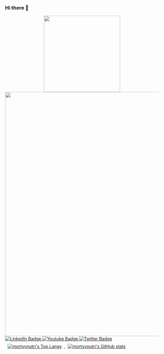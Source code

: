 ### Hi there 👋

<!--
**mortvvnutri/mortvvnutri** is a ✨ _special_ ✨ repository because its `README.md` (this file) appears on your GitHub profile.

Here are some ideas to get you started:

- 🔭 I’m currently working on ...
- 🌱 I’m currently learning ...
- 👯 I’m looking to collaborate on ...
- 🤔 I’m looking for help with ...
- 💬 Ask me about ...
- 📫 How to reach me: ...
- 😄 Pronouns: ...
- ⚡ Fun fact: ...
-->

<div id="header" align="center">
  <img src="https://i.pinimg.com/originals/ee/c6/f6/eec6f6980619cff8932558793d13be50.gif" width="250"/>
</div>

<a href="https://github.com/ryo-ma/github-profile-trophy">
  <img width=800 src="https://github-profile-trophy.vercel.app/?username=mortvvnutri&column=10&theme=gruvbox&no-frame=true"/>
</a>

<img src="https://komarev.com/ghpvc/?username=mortvvnutri&style=flat-square&color=blue" alt=""/>

<div id="badges">
  <a href="your-linkedin-URL">
    <img src="https://img.shields.io/badge/LinkedIn-blue?style=for-the-badge&logo=linkedin&logoColor=white" alt="LinkedIn Badge"/>
  </a>
  <a href="your-youtube-URL">
    <img src="https://img.shields.io/badge/YouTube-red?style=for-the-badge&logo=youtube&logoColor=white" alt="Youtube Badge"/>
  </a>
  <a href="your-twitter-URL">
    <img src="https://img.shields.io/badge/Twitter-blue?style=for-the-badge&logo=twitter&logoColor=white" alt="Twitter Badge"/>
  </a>
</div>

<a href="https://github.com/mortvvnutri">
  <img align="center" style="margin:0.5rem" src="https://github-readme-stats-5mfnlxk67-ecoolge.vercel.app/api/top-langs/?username=mortvvnutri&hide=html,css&bg_color=60,0095B6,FFCD00&title_color=fff&text_color=fff&border_color=000" alt="mortvvnutri's Top Langs"/>
</a>
<a href="https://github.com/mortvvnutri">
  <img align="center" style="margin:0.5rem" src="https://github-readme-stats-5mfnlxk67-ecoolge.vercel.app/api?username=mortvvnutri&show_icons=true&line_height=27&count_private=true&bg_color=60,0095B6,FFCD00&title_color=fff&text_color=fff&border_color=000&icon_color=4AB097" alt="mortvvnutri's GitHub stats" />
</a>
